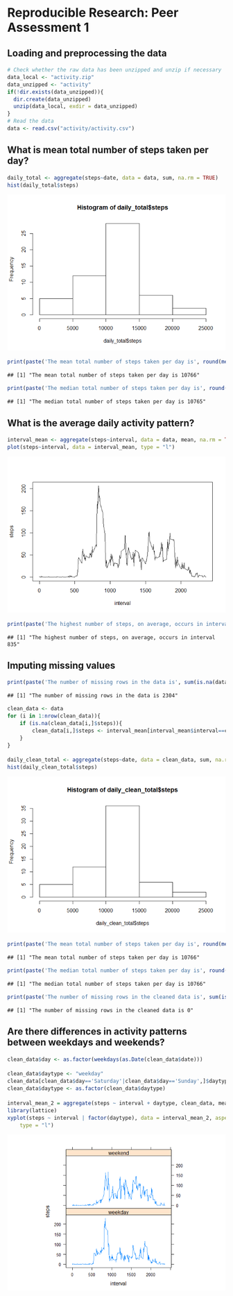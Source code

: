 # Reproducible Research: Peer Assessment 1


## Loading and preprocessing the data

```r
# Check whether the raw data has been unzipped and unzip if necessary
data_local <- "activity.zip"
data_unzipped <- "activity"
if(!dir.exists(data_unzipped)){
  dir.create(data_unzipped)
  unzip(data_local, exdir = data_unzipped)
}
# Read the data
data <- read.csv("activity/activity.csv")
```


## What is mean total number of steps taken per day?

```r
daily_total <- aggregate(steps~date, data = data, sum, na.rm = TRUE)
hist(daily_total$steps)
```

![](PA1_template_files/figure-html/unnamed-chunk-2-1.png)<!-- -->

```r
print(paste('The mean total number of steps taken per day is', round(mean(daily_total$steps),0)))
```

```
## [1] "The mean total number of steps taken per day is 10766"
```

```r
print(paste('The median total number of steps taken per day is', round(median(daily_total$steps),0)))
```

```
## [1] "The median total number of steps taken per day is 10765"
```


## What is the average daily activity pattern?

```r
interval_mean <- aggregate(steps~interval, data = data, mean, na.rm = TRUE)
plot(steps~interval, data = interval_mean, type = "l")
```

![](PA1_template_files/figure-html/unnamed-chunk-3-1.png)<!-- -->

```r
print(paste('The highest number of steps, on average, occurs in interval',interval_mean$interval[which.max(interval_mean$steps)]))
```

```
## [1] "The highest number of steps, on average, occurs in interval 835"
```

## Imputing missing values

```r
print(paste('The number of missing rows in the data is', sum(is.na(data$steps))))
```

```
## [1] "The number of missing rows in the data is 2304"
```

```r
clean_data <- data
for (i in 1:nrow(clean_data)){
    if (is.na(clean_data[i,]$steps)){
        clean_data[i,]$steps <- interval_mean[interval_mean$interval==clean_data[i,]$interval,]$steps
    }
}

daily_clean_total <- aggregate(steps~date, data = clean_data, sum, na.rm = TRUE)
hist(daily_clean_total$steps)
```

![](PA1_template_files/figure-html/unnamed-chunk-4-1.png)<!-- -->

```r
print(paste('The mean total number of steps taken per day is', round(mean(daily_clean_total$steps),0)))
```

```
## [1] "The mean total number of steps taken per day is 10766"
```

```r
print(paste('The median total number of steps taken per day is', round(median(daily_clean_total$steps),0)))
```

```
## [1] "The median total number of steps taken per day is 10766"
```

```r
print(paste('The number of missing rows in the cleaned data is', sum(is.na(clean_data$steps))))
```

```
## [1] "The number of missing rows in the cleaned data is 0"
```



## Are there differences in activity patterns between weekdays and weekends?

```r
clean_data$day <- as.factor(weekdays(as.Date(clean_data$date)))

clean_data$daytype <- "weekday"
clean_data[clean_data$day=='Saturday'|clean_data$day=='Sunday',]$daytype <- "weekend"
clean_data$daytype <- as.factor(clean_data$daytype)

interval_mean_2 = aggregate(steps ~ interval + daytype, clean_data, mean)
library(lattice)
xyplot(steps ~ interval | factor(daytype), data = interval_mean_2, aspect = 1/2, 
    type = "l")
```

![](PA1_template_files/figure-html/unnamed-chunk-5-1.png)<!-- -->



